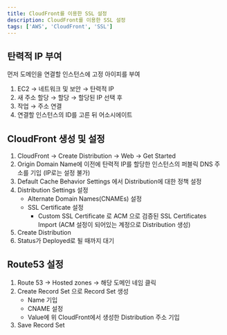 ```yaml
---
title: CloudFront를 이용한 SSL 설정
description: CloudFront를 이용한 SSL 설정
tags: ['AWS', 'CloudFront', 'SSL']
---
```


## 탄력적 IP 부여

먼저 도메인을 연결할 인스턴스에 고정 아이피를 부여

1. EC2 → 네트워크 및 보안 → 탄력적 IP
2. 새 주소 할당 → 할당 → 할당된 IP 선택 후
3. 작업 → 주소 연결
4. 연결할 인스턴스의 ID를 고른 뒤 어소시에이트

## CloudFront 생성 및 설정

1. CloudFront → Create Distribution → Web → Get Started
2. Origin Domain Name에 이전에 탄력적 IP를 할당한 인스턴스의 퍼블릭 DNS 주소를 기입 (IP로는 설정 불가)
3. Default Cache Behavior Settings 에서 Distribution에 대한 정책 설정
4. Distribution Settings 설정
   - Alternate Domain Names(CNAMEs) 설정
   - SSL Certificate 설정
     - Custom SSL Certificate 로 ACM 으로 검증된 SSL Certificates Import
       (ACM 설정이 되어있는 계정으로 Distribution 생성)
5. Create Distribution
6. Status가 Deployed로 될 때까지 대기

## Route53 설정

1. Route 53 → Hosted zones → 해당 도메인 네임 클릭
2. Create Record Set 으로 Record Set 생성
   - Name 기입
   - CNAME 설정
   - Value에 위 CloudFront에서 생성한 Distribution 주소 기입
3. Save Record Set
